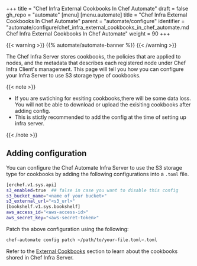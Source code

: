 +++
title = "Chef Infra External Cookbooks In Chef Automate"
draft = false
gh_repo = "automate"
[menu]
  [menu.automate]
    title = "Chef Infra External Cookbooks In Chef Automate"
    parent = "automate/configure"
    identifier = "automate/configure/chef_infra_external_cookbooks_in_chef_automate.md Chef Infra External Cookbooks In Chef Automate"
    weight = 90
+++

{{< warning >}}
{{% automate/automate-banner %}}
{{< /warning >}}

The Chef Infra Server stores cookbooks, the policies that are applied to nodes, and the metadata that describes each registered node under Chef Infra Client's management. This page will tell you how you can configure your Infra Server to use S3 storage type of cookbooks.

{{< note >}}

- If you are swtiching for exsiting cookbooks,there will be some data loss. You will not be able to download or upload the exisiting cookbooks after adding config.
- This is stictly recommended to add the config at the time of setting up infra server.

{{< /note >}}

## Adding configuration

You can configure the Chef Automate Infra Server to use the S3 storage type for cookbooks by adding the following configurations into a `.toml` file.

```bash
[erchef.v1.sys.api]
s3_enabled=true  ## false in case you want to disable this config
s3_bucket_name="<name of your bucket>"
s3_external_url="<s3_url>"
[bookshelf.v1.sys.bookshelf]
aws_access_id="<aws-access-id>"
aws_secret_key="<aws-secret-token>"
```

Patch the above configuration using the following:

```bash
chef-automate config patch </path/to/your-file.toml>.toml
```

Refer to the [External Cookbooks](https://docs.chef.io/server/#external-cookbooks) section to learn about the cookbooks shored in Chef Infra Server.
